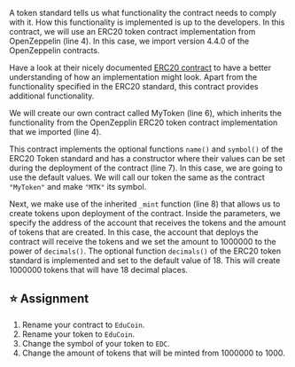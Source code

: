 A token standard tells us what functionality the contract needs to comply with it. How this functionality is implemented is up to the developers. In this contract, we will use an ERC20 token contract implementation from OpenZeppelin (line 4). In this case, we import version 4.4.0 of the OpenZeppelin contracts.

Have a look at their nicely documented <a href="https://github.com/OpenZeppelin/openzeppelin-contracts/blob/master/contracts/token/ERC20/ERC20.sol" target="_blank">ERC20 contract</a> to have a better understanding of how an implementation might look. Apart from the functionality specified in the ERC20 standard, this contract provides additional functionality.

We will create our own contract called MyToken (line 6), which inherits the functionality from the OpenZepplin ERC20 token contract implementation that we imported (line 4).

This contract implements the optional functions `name()` and `symbol()` of the ERC20 Token standard and has a constructor where their values can be set during the deployment of the contract (line 7).
In this case, we are going to use the default values. We will call our token the same as the contract `"MyToken"` and make `"MTK"` its symbol.

Next, we make use of the inherited `_mint` function (line 8) that allows us to create tokens upon deployment of the contract. Inside the parameters, we specify the address of the account that receives the tokens and the amount of tokens that are created.
In this case, the account that deploys the contract will receive the tokens and we set the amount to 1000000 to the power of `decimals()`. The optional function `decimals()` of the ERC20 token standard is implemented and set to the default value of 18. This will create 1000000 tokens that will have 18 decimal places.

## ⭐️ Assignment

1. Rename your contract to `EduCoin`.
2. Rename your token to `EduCoin`.
3. Change the symbol of your token to `EDC`.
4. Change the amount of tokens that will be minted from 1000000 to 1000.